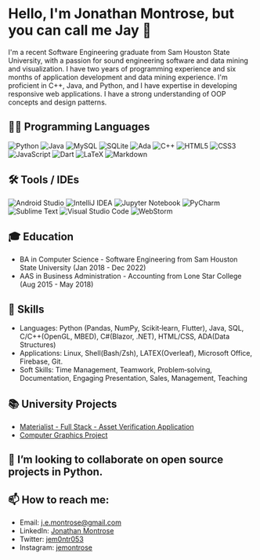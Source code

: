 <!--[![Anurag's GitHub stats](https://github-readme-stats.vercel.app/api?username=jem0ntr053&count_private=true&show_icons=true&theme=dracula)](https://github.com/anuraghazra/github-readme-stats)
-->
# Hello, I'm Jonathan Montrose, but you can call me Jay 👋

I'm a recent Software Engineering graduate from Sam Houston State University, with a passion for sound engineering software and data mining and visualization. I have two years of programming experience and six months of application development and data mining experience. I'm proficient in C++, Java, and Python, and I have expertise in developing responsive web applications. I have a strong understanding of OOP concepts and design patterns.

## 👨‍💻 Programming Languages

![Python](https://img.shields.io/badge/python-3670A0?style=for-the-badge&logo=python&logoColor=ffdd54)
![Java](https://img.shields.io/badge/java-%23ED8B00.svg?style=for-the-badge&logo=openjdk&logoColor=white)
![MySQL](https://img.shields.io/badge/mysql-%2300f.svg?style=for-the-badge&logo=mysql&logoColor=white)
![SQLite](https://img.shields.io/badge/sqlite-%2307405e.svg?style=for-the-badge&logo=sqlite&logoColor=white)
![Ada](https://img.shields.io/badge/-Ada-02B7E9?style=flat-square&logo=ada&logoColor=white)
![C++](https://img.shields.io/badge/c++-%2300599C.svg?style=for-the-badge&logo=c%2B%2B&logoColor=white)
![HTML5](https://img.shields.io/badge/html5-%23E34F26.svg?style=for-the-badge&logo=html5&logoColor=white)
![CSS3](https://img.shields.io/badge/css3-%231572B6.svg?style=for-the-badge&logo=css3&logoColor=white)
![JavaScript](https://img.shields.io/badge/-JavaScript-F7DF1E?style=flat-square&logo=javascript&logoColor=black)
![Dart](https://img.shields.io/badge/dart-%230175C2.svg?style=for-the-badge&logo=dart&logoColor=white)
![LaTeX](https://img.shields.io/badge/latex-%23008080.svg?style=for-the-badge&logo=latex&logoColor=white)
![Markdown](https://img.shields.io/badge/markdown-%23000000.svg?style=for-the-badge&logo=markdown&logoColor=white)

## 🛠️ Tools / IDEs
![Android Studio](https://img.shields.io/badge/Android%20Studio-3DDC84.svg?style=for-the-badge&logo=android-studio&logoColor=white)
![IntelliJ IDEA](https://img.shields.io/badge/IntelliJIDEA-000000.svg?style=for-the-badge&logo=intellij-idea&logoColor=white)
![Jupyter Notebook](https://img.shields.io/badge/jupyter-%23FA0F00.svg?style=for-the-badge&logo=jupyter&logoColor=white)
![PyCharm](https://img.shields.io/badge/pycharm-143?style=for-the-badge&logo=pycharm&logoColor=black&color=black&labelColor=green)
![Sublime Text](https://img.shields.io/badge/sublime_text-%23575757.svg?style=for-the-badge&logo=sublime-text&logoColor=important)
![Visual Studio Code](https://img.shields.io/badge/Visual%20Studio%20Code-0078d7.svg?style=for-the-badge&logo=visual-studio-code&logoColor=white)
![WebStorm](https://img.shields.io/badge/webstorm-143?style=for-the-badge&logo=webstorm&logoColor=white&color=black)


## 🎓 Education

- BA in Computer Science - Software Engineering from Sam Houston State University (Jan 2018 - Dec 2022)
- AAS in Business Administration - Accounting from Lone Star College (Aug 2015 - May 2018)

## 💼 Skills

- Languages: Python (Pandas, NumPy, Scikit‐learn, Flutter), Java, SQL, C/C++(OpenGL, MBED), C#(Blazor, .NET), HTML/CSS, ADA(Data Structures)
- Applications: Linux, Shell(Bash/Zsh), LATEX(Overleaf), Microsoft Office, Firebase, Git.
- Soft Skills: Time Management, Teamwork, Problem‐solving, Documentation, Engaging Presentation, Sales, Management, Teaching

## 📚 University Projects

- [Materialist - Full Stack - Asset Verification Application](https://github.com/software-wes-jay-alex/subcontracting-app)
- [Computer Graphics Project](https://github.com/bfahrenfort/S22-Graphics-Project)

## 👯 I’m looking to collaborate on open source projects in Python.

## 📫 How to reach me: 

- Email: j.e.montrose@gmail.com
- LinkedIn: [Jonathan Montrose](https://www.linkedin.com/in/jonathan-montrose/)
- Twitter: [jem0ntr053](https://twitter.com/jem0ntr053)
- Instagram: [jemontrose](https://www.instagram.com/jem0ntr053/)


<!---
jem0ntr053/jem0ntr053 is a ✨ special ✨ repository because its `README.md` (this file) appears on your GitHub profile.
You can click the Preview link to take a look at your changes.
--->
